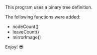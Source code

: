 This program uses a binary tree definition.

The following functions were added:

- nodeCount()
- leaveCount()
- mirrorImage()

Enjoy! :sunglasses:
